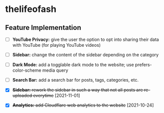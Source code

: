 
# thelifeofash

## Feature Implementation

- [ ] **YouTube Privacy:** give the user the option to opt into sharing their data with YouTube (for playing YouTube videos)
- [ ] **Sidebar:** change the content of the sidebar depending on the category
- [ ] **Dark Mode:** add a togglable dark mode to the website; use prefers-color-scheme media query
- [ ] **Search Bar:** add a search bar for posts, tags, categories, etc.

- [X] ~~**Sidebar:** rework the sidebar in such a way that not all posts are re-uploaded everytime~~ [2021-11-01]
- [X] ~~**Analytics:** add Cloudflare web analytics to the website~~ [2021-10-24]
